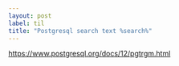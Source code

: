 ```yaml
---
layout: post
label: til
title: "Postgresql search text %search%"
---
```


https://www.postgresql.org/docs/12/pgtrgm.html

